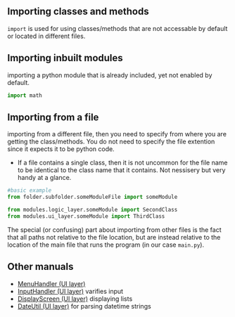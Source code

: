 ## Importing classes and methods
`import` is used for using classes/methods that are not accessable by default or located in different files. 

## Importing inbuilt modules
importing a python module that is already included, yet not enabled by default.
```python
import math 
```
## Importing from a file
importing from a different file, then you need to specify from where you are getting the class/methods. You do not need to specify the file extention since it expects it to be python code.
* If a file contains a single class, then it is not uncommon for the file name to be identical to the class name that it contains. Not nessisery but very handy at a glance.

```python
#basic example
from folder.subfolder.someModuleFile import someModule

from modules.logic_layer.someModule import SecondClass
from modules.ui_layer.someModule import ThirdClass
```

The special (or confusing) part about importing from other files is the fact that all paths not relative to the file location, but are instead relative to the location of the main file that runs the program (in our case `main.py`).

## Other manuals
* [MenuHandler (UI layer)](man_menuhandler.md) 
* [InputHandler (UI layer)](man_inputhandler.md) varifies input
* [DisplayScreen (UI layer)](man_displayscreen.md) displaying lists
* [DateUtil (UI layer)](man_dateutil.md) for parsing datetime strings